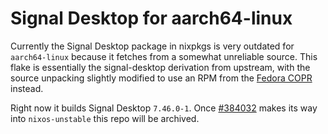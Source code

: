 # Signal Desktop for aarch64-linux

Currently the Signal Desktop package in nixpkgs is very outdated for
`aarch64-linux` because it fetches from a somewhat unreliable source. This
flake is essentially the signal-desktop derivation from upstream, with the
source unpacking slightly modified to use an RPM from the [Fedora
COPR](https://copr.fedorainfracloud.org/coprs/useidel/signal-desktop/builds/)
instead.

Right now it builds Signal Desktop `7.46.0-1`. Once
[#384032](https://nixpk.gs/pr-tracker.html?pr=384032) makes its way into
`nixos-unstable` this repo will be archived.
